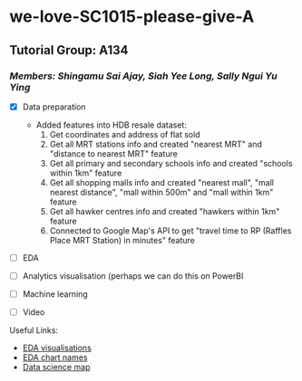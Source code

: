 # we-love-SC1015-please-give-A

## Tutorial Group: A134
### *Members: Shingamu Sai Ajay, Siah Yee Long, Sally Ngui Yu Ying*

- [x] Data preparation
    - Added features into HDB resale dataset:
        1. Get coordinates and address of flat sold
        2. Get all MRT stations info and created "nearest MRT" and "distance to nearest MRT" feature
        3. Get all primary and secondary schools info and created "schools within 1km" feature
        4. Get all shopping malls info and created "nearest mall", "mall nearest distance", "mall within 500m" and "mall within 1km" feature
        5. Get all hawker centres info and created "hawkers within 1km" feature
        6. Connected to Google Map's API to get "travel time to RP (Raffles Place MRT Station) in minutes" feature
- [ ] EDA
- [ ] Analytics visualisation (perhaps we can do this on PowerBI
- [ ] Machine learning
- [ ] Video


Useful Links:
- [EDA visualisations](https://www.data-to-viz.com/)
- [EDA chart names](https://ft-interactive.github.io/visual-vocabulary/)
- [Data science map](https://coggle.it/diagram/XIpNSBc5AmfW0P_J/t/data-science-map)
